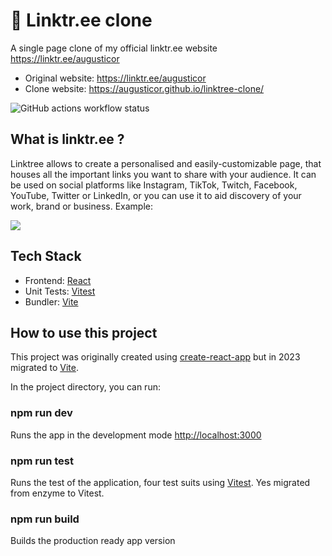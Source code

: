 # 🌳 Linktr.ee clone

A single page clone of my official linktr.ee website https://linktr.ee/augusticor

- Original website: https://linktr.ee/augusticor
- Clone website: https://augusticor.github.io/linktree-clone/

![GitHub actions workflow status](https://github.com/augusticor/linktree-clone/actions/workflows/react.js.yml/badge.svg)

## What is linktr.ee ?

Linktree allows to create a personalised and easily-customizable page, that houses all the important links you want to share with your audience. It can be used on social platforms like Instagram, TikTok, Twitch, Facebook, YouTube, Twitter or LinkedIn, or you can use it to aid discovery of your work, brand or business. Example:

![](https://edteam-media.s3.amazonaws.com/community/original/6cfb219f-faa7-4a2a-b25b-83ecddcf27b8.jpg)

## Tech Stack
- Frontend: [React](https://beta.reactjs.org/)
- Unit Tests: [Vitest](https://vitest.dev/)
- Bundler: [Vite](https://vitejs.dev/)

## How to use this project

This project was originally created using [create-react-app](https://create-react-app.dev/) but in 2023 migrated to [Vite](https://vitejs.dev/).

In the project directory, you can run:

### npm run dev

Runs the app in the development mode [http://localhost:3000](http://localhost:3000)

### npm run test

Runs the test of the application, four test suits using [Vitest](https://vitest.dev/). Yes migrated from enzyme to Vitest.

### npm run build

Builds the production ready app version
